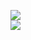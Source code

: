 [![](https://img.shields.io/badge/Made%20With-Github%20Spray-lightgrey.svg?style=for-the-badge&logo=github)](https://github.com/Annihil/github-spray#8214)  
[![](https://i.imgur.com/2DrTn0Z.gif)](https://github.com/Annihil/github-spray)